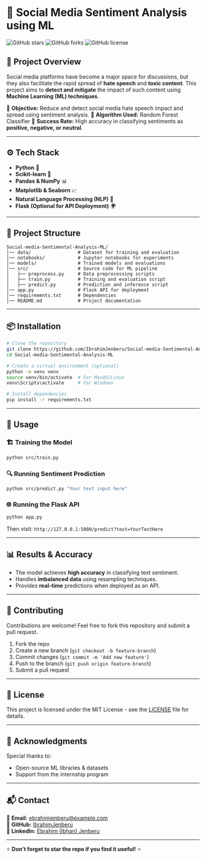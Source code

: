 # 🚀 Social Media Sentiment Analysis using ML

![GitHub stars](https://img.shields.io/github/stars/IbrahimJenberu/Social-media-Sentimental-Analysis-ML?style=social)
![GitHub forks](https://img.shields.io/github/forks/IbrahimJenberu/Social-media-Sentimental-Analysis-ML?style=social)
![GitHub license](https://img.shields.io/github/license/IbrahimJenberu/Social-media-Sentimental-Analysis-ML)

## 📌 Project Overview
Social media platforms have become a major space for discussions, but they also facilitate the rapid spread of **hate speech** and **toxic content**. This project aims to **detect and mitigate** the impact of such content using **Machine Learning (ML) techniques**. 

🔹 **Objective:** Reduce and detect social media hate speech impact and spread using sentiment analysis.
🔹 **Algorithm Used:** Random Forest Classifier
🔹 **Success Rate:** High accuracy in classifying sentiments as **positive, negative, or neutral**.

---

## ⚙️ Tech Stack

- **Python** 🐍
- **Scikit-learn** 🎯
- **Pandas & NumPy** 📊
- **Matplotlib & Seaborn** 📈
- **Natural Language Processing (NLP)** 📝
- **Flask (Optional for API Deployment)** 🌍

---

## 📂 Project Structure
```
Social-media-Sentimental-Analysis-ML/
│── data/                 # Dataset for training and evaluation
│── notebooks/            # Jupyter notebooks for experiments
│── models/               # Trained models and evaluations
│── src/                  # Source code for ML pipeline
│   ├── preprocess.py     # Data preprocessing scripts
│   ├── train.py          # Training and evaluation script
│   ├── predict.py        # Prediction and inference script
│── app.py                # Flask API for deployment
│── requirements.txt      # Dependencies
│── README.md             # Project documentation
```

---

## 📦 Installation

```bash
# Clone the repository
git clone https://github.com/IbrahimJenberu/Social-media-Sentimental-Analysis-ML.git
cd Social-media-Sentimental-Analysis-ML

# Create a virtual environment (optional)
python -m venv venv
source venv/bin/activate  # For MacOS/Linux
venv\Scripts\activate     # For Windows

# Install dependencies
pip install -r requirements.txt
```

---

## 🚀 Usage

### 🏗 Training the Model
```bash
python src/train.py
```

### 🔍 Running Sentiment Prediction
```bash
python src/predict.py "Your text input here"
```

### 🌐 Running the Flask API
```bash
python app.py
```
Then visit: `http://127.0.0.1:5000/predict?text=YourTextHere`

---

## 📊 Results & Accuracy
- The model achieves **high accuracy** in classifying text sentiment.
- Handles **imbalanced data** using resampling techniques.
- Provides **real-time** predictions when deployed as an API.

---

## 🤝 Contributing
Contributions are welcome! Feel free to fork this repository and submit a pull request.

1. Fork the repo
2. Create a new branch (`git checkout -b feature-branch`)
3. Commit changes (`git commit -m 'Add new feature'`)
4. Push to the branch (`git push origin feature-branch`)
5. Submit a pull request

---

## 📜 License
This project is licensed under the MIT License - see the [LICENSE](LICENSE) file for details.

---

## 🌟 Acknowledgments
Special thanks to:
- Open-source ML libraries & datasets
- Support from the internship program

---

## 📬 Contact
📧 **Email:** ebrahimjenberu@example.com  
🔗 **GitHub:** [IbrahimJenberu](https://github.com/IbrahimJenberu)  
🔗 **LinkedIn:** [Ebrahim (Ibhan) Jenberu](https://www.linkedin.com/in/ebrahim-jenberu-4026822a2/)

---

⭐ **Don't forget to star the repo if you find it useful!** ⭐
